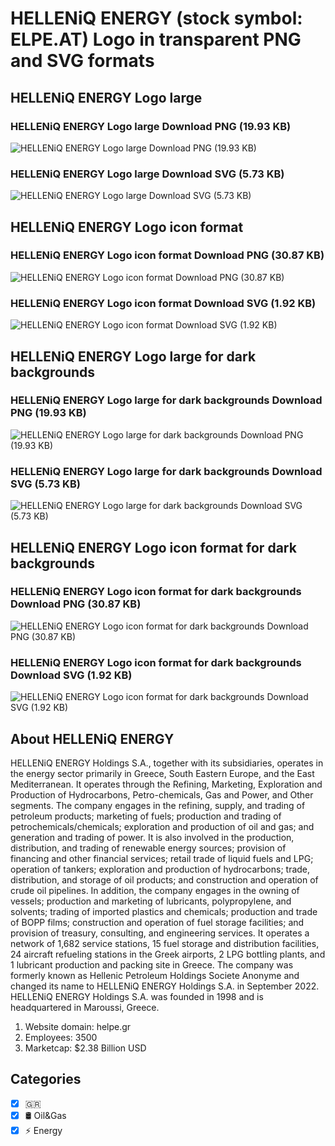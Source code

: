 # HELLENiQ ENERGY (stock symbol: ELPE.AT) Logo in transparent PNG and SVG formats

## HELLENiQ ENERGY Logo large

### HELLENiQ ENERGY Logo large Download PNG (19.93 KB)

![HELLENiQ ENERGY Logo large Download PNG (19.93 KB)](/img/orig/ELPE.AT_BIG-693e833d.png)

### HELLENiQ ENERGY Logo large Download SVG (5.73 KB)

![HELLENiQ ENERGY Logo large Download SVG (5.73 KB)](/img/orig/ELPE.AT_BIG-0b440ad5.svg)

## HELLENiQ ENERGY Logo icon format

### HELLENiQ ENERGY Logo icon format Download PNG (30.87 KB)

![HELLENiQ ENERGY Logo icon format Download PNG (30.87 KB)](/img/orig/ELPE.AT-4fdea073.png)

### HELLENiQ ENERGY Logo icon format Download SVG (1.92 KB)

![HELLENiQ ENERGY Logo icon format Download SVG (1.92 KB)](/img/orig/ELPE.AT-aae2131e.svg)

## HELLENiQ ENERGY Logo large for dark backgrounds

### HELLENiQ ENERGY Logo large for dark backgrounds Download PNG (19.93 KB)

![HELLENiQ ENERGY Logo large for dark backgrounds Download PNG (19.93 KB)](/img/orig/ELPE.AT_BIG.D-ebaa4666.png)

### HELLENiQ ENERGY Logo large for dark backgrounds Download SVG (5.73 KB)

![HELLENiQ ENERGY Logo large for dark backgrounds Download SVG (5.73 KB)](/img/orig/ELPE.AT_BIG.D-ba4277c7.svg)

## HELLENiQ ENERGY Logo icon format for dark backgrounds

### HELLENiQ ENERGY Logo icon format for dark backgrounds Download PNG (30.87 KB)

![HELLENiQ ENERGY Logo icon format for dark backgrounds Download PNG (30.87 KB)](/img/orig/ELPE.AT.D-5195d4ba.png)

### HELLENiQ ENERGY Logo icon format for dark backgrounds Download SVG (1.92 KB)

![HELLENiQ ENERGY Logo icon format for dark backgrounds Download SVG (1.92 KB)](/img/orig/ELPE.AT.D-96098313.svg)

## About HELLENiQ ENERGY

HELLENiQ ENERGY Holdings S.A., together with its subsidiaries, operates in the energy sector primarily in Greece, South Eastern Europe, and the East Mediterranean. It operates through the Refining, Marketing, Exploration and Production of Hydrocarbons, Petro-chemicals, Gas and Power, and Other segments. The company engages in the refining, supply, and trading of petroleum products; marketing of fuels; production and trading of petrochemicals/chemicals; exploration and production of oil and gas; and generation and trading of power. It is also involved in the production, distribution, and trading of renewable energy sources; provision of financing and other financial services; retail trade of liquid fuels and LPG; operation of tankers; exploration and production of hydrocarbons; trade, distribution, and storage of oil products; and construction and operation of crude oil pipelines. In addition, the company engages in the owning of vessels; production and marketing of lubricants, polypropylene, and solvents; trading of imported plastics and chemicals; production and trade of BOPP films; construction and operation of fuel storage facilities; and provision of treasury, consulting, and engineering services. It operates a network of 1,682 service stations, 15 fuel storage and distribution facilities, 24 aircraft refueling stations in the Greek airports, 2 LPG bottling plants, and 1 lubricant production and packing site in Greece. The company was formerly known as Hellenic Petroleum Holdings Societe Anonyme and changed its name to HELLENiQ ENERGY Holdings S.A. in September 2022. HELLENiQ ENERGY Holdings S.A. was founded in 1998 and is headquartered in Maroussi, Greece.

1. Website domain: helpe.gr
2. Employees: 3500
3. Marketcap: $2.38 Billion USD


## Categories
- [x] 🇬🇷
- [x] 🛢 Oil&Gas
- [x] ⚡ Energy
